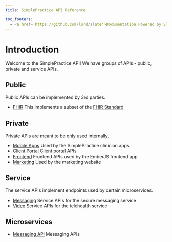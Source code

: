 ```yaml
---
title: SimplePractice API Reference

toc_footers:
  - <a href='https://github.com/lord/slate'>Documentation Powered by Slate</a>
---
```


# Introduction

Welcome to the SimplePractice API! We have groups of APIs - public, private and service APIs.

## Public

Public APIs can be implemented by 3rd parties.

- [FHIR](fhir/index.html)
   This implements a subset of the [FHIR Standard](https://www.hl7.org/fhir/overview.html)

## Private

Private APIs are meant to be only used internally.

- [Mobile Apps](api/index.html)
   Used by the SimplePractice clinician apps
- [Client Portal](client_portal_api/index.html)
   Client portal APIs
- [Frontend](frontend/index.html)
  Frontend APIs used by the EmberJS frontend app
- [Marketing](marketing/index.html)
  Used by the marketing website

## Service

The service APIs implement endpoints used by certain microservices.

- [Messaging](messaging/index.html)
  Service APIs for the secure messaging service
- [Video](video/index.html)
  Service APIs for the telehealth service

## Microservices
- [Messaging API](messaging-api/index.html)
  Messaging APIs
